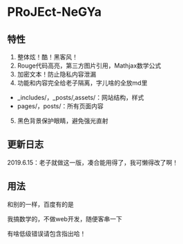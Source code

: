 # PRoJEct-NeGYa

## 特性

1. 整体炫！酷！黑客风！
2. Rouge代码高亮，第三方图片引用，Mathjax数学公式
3. 加密文本！防止隐私内容泄漏
4. 功能和内容完全给老子隔离，字儿啥的全放md里
* \_includes/，\_posts/,assets/：网站结构，样式
* pages/，posts/：所有页面内容
5. 黑色背景保护眼睛，避免强光直射
## 更新日志

2019.6.15：老子就做这一版，凑合能用得了，我可懒得改了啊！

## 用法

和别的一样，百度有的是

我搞数学的，不做web开发，随便客串一下

有啥低级错误请包含指出哈！